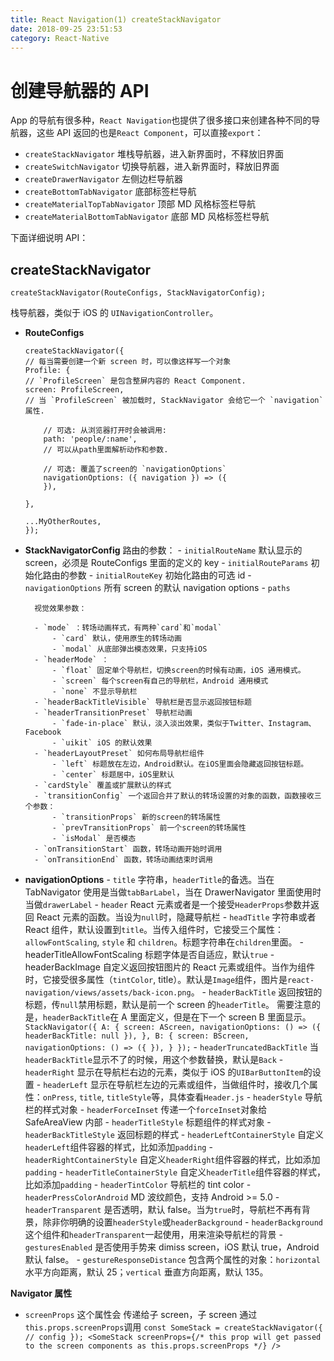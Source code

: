 ```yaml
---
title: React Navigation(1) createStackNavigator
date: 2018-09-25 23:51:53
category: React-Native
---
```


# 创建导航器的 API

App 的导航有很多种，`React Navigation`也提供了很多接口来创建各种不同的导航器，这些 API 返回的也是`React Component`，可以直接`export`：

- `createStackNavigator` 堆栈导航器，进入新界面时，不释放旧界面
- `createSwitchNavigator` 切换导航器，进入新界面时，释放旧界面
- `createDrawerNavigator` 左侧边栏导航器
- `createBottomTabNavigator` 底部标签栏导航
- `createMaterialTopTabNavigator` 顶部 MD 风格标签栏导航
- `createMaterialBottomTabNavigator` 底部 MD 风格标签栏导航

下面详细说明 API：

## createStackNavigator

```
createStackNavigator(RouteConfigs, StackNavigatorConfig);
```

栈导航器，类似于 iOS 的 `UINavigationController`。

- **RouteConfigs**

  ```
  createStackNavigator({
  // 每当需要创建一个新 screen 时，可以像这样写一个对象
  Profile: {
  // `ProfileScreen` 是包含整屏内容的 React Component.
  screen: ProfileScreen,
  // 当 `ProfileScreen` 被加载时, StackNavigator 会给它一个 `navigation` 属性.

      // 可选: 从浏览器打开时会被调用:
      path: 'people/:name',
      // 可以从path里面解析动作和参数.

      // 可选: 覆盖了screen的 `navigationOptions`
      navigationOptions: ({ navigation }) => ({
      }),

  },

  ...MyOtherRoutes,
  });
  ```

- **StackNavigatorConfig**
  路由的参数： - `initialRouteName` 默认显示的 screen，必须是 RouteConfigs 里面的定义的 key - `initialRouteParams` 初始化路由的参数 - `initialRouteKey` 初始化路由的可选 id - `navigationOptions` 所有 screen 的默认 navigation options - `paths`

      	视觉效果参数：

      	- `mode` ：转场动画样式，有两种`card`和`modal`
      		- `card` 默认，使用原生的转场动画
      		- `modal` 从底部弹出模态效果，只支持iOS
      	- `headerMode` ：
      		- `float` 固定单个导航栏，切换screen的时候有动画，iOS 通用模式。
      		- `screen` 每个screen有自己的导航栏，Android 通用模式
      		- `none` 不显示导航栏
      	- `headerBackTitleVisible` 导航栏是否显示返回按钮标题
      	- `headerTransitionPreset` 导航栏动画
      		- `fade-in-place` 默认，淡入淡出效果，类似于Twitter、Instagram、Facebook
      		- `uikit` iOS 的默认效果
      	- `headerLayoutPreset` 如何布局导航栏组件
      		- `left` 标题放在左边，Android默认。在iOS里面会隐藏返回按钮标题。
      		- `center` 标题居中，iOS里默认
      	- `cardStyle` 覆盖或扩展默认的样式
      	- `transitionConfig` 一个返回合并了默认的转场设置的对象的函数，函数接收三个参数：
      		- `transitionProps` 新的screen的转场属性
      		- `prevTransitionProps` 前一个screen的转场属性
      		- `isModal` 是否模态
      	- `onTransitionStart` 函数，转场动画开始时调用
      	- `onTransitionEnd` 函数，转场动画结束时调用

- **navigationOptions** - `title` 字符串，`headerTitle`的备选。当在 TabNavigator 使用是当做`tabBarLabel`，当在 DrawerNavigator 里面使用时当做`drawerLabel` - `header` React 元素或者是一个接受`HeaderProps`参数并返回 React 元素的函数。当设为`null`时，隐藏导航栏 - `headTitle` 字符串或者 React 组件，默认设置到`title`。当传入组件时，它接受三个属性：`allowFontScaling`, `style` 和 `children`。标题字符串在`children`里面。 - headerTitleAllowFontScaling 标题字体是否自适应，默认`true` - headerBackImage 自定义返回按钮图片的 React 元素或组件。当作为组件时，它接受很多属性（`tintColor`, title）。默认是`Image`组件，图片是`react-navigation/views/assets/back-icon.png`。 - `headerBackTitle` 返回按钮的标题，传`null`禁用标题，默认是前一个 screen 的`headerTitle`。 需要注意的是，`headerBackTitle`在 A 里面定义，但是在下一个 screen B 里面显示。
  `StackNavigator({ A: { screen: AScreen, navigationOptions: () => ({ headerBackTitle: null }), }, B: { screen: BScreen, navigationOptions: () => ({ }), } });` - `headerTruncatedBackTitle` 当`headerBackTitle`显示不了的时候，用这个参数替换，默认是`Back` - `headerRight` 显示在导航栏右边的元素，类似于 iOS 的`UIBarButtonItem`的设置 - `headerLeft` 显示在导航栏左边的元素或组件，当做组件时，接收几个属性：`onPress`, `title`, `titleStyle`等，具体查看`Header.js` - `headerStyle` 导航栏的样式对象 - `headerForceInset` 传递一个`forceInset`对象给 SafeAreaView 内部 - `headerTitleStyle` 标题组件的样式对象 - `headerBackTitleStyle` 返回标题的样式 - `headerLeftContainerStyle` 自定义`headerLeft`组件容器的样式，比如添加`padding` - `headerRightContainerStyle` 自定义`headerRight`组件容器的样式，比如添加`padding` - `headerTitleContainerStyle` 自定义`headerTitle`组件容器的样式，比如添加`padding` - `headerTintColor` 导航栏的 tint color - `headerPressColorAndroid` MD 波纹颜色，支持 Android >= 5.0 - `headerTransparent` 是否透明，默认 false。当为`true`时，导航栏不再有背景，除非你明确的设置`headerStyle`或`headerBackground` - `headerBackground` 这个组件和`headerTransparent`一起使用，用来渲染导航栏的背景 - `gesturesEnabled` 是否使用手势来 dimiss screen，iOS 默认 true，Android 默认 false。 - `gestureResponseDistance` 包含两个属性的对象：`horizontal` 水平方向距离，默认 25；`vertical` 垂直方向距离，默认 135。

**Navigator 属性**

- `screenProps` 这个属性会 传递给子 screen，子 screen 通过`this.props.screenProps`调用
  `const SomeStack = createStackNavigator({ // config }); <SomeStack screenProps={/* this prop will get passed to the screen components as this.props.screenProps */} />`
